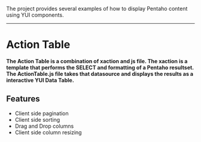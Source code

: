 The project provides several examples of how to display Pentaho content using YUI components.

---

# Action Table #
**The Action Table is a combination of xaction and js file. The xaction is a template that performs the SELECT and formatting of a Pentaho resultset.  The ActionTable.js file takes that datasource and displays the results as a interactive YUI Data Table.**

## Features ##
  * Client side pagination
  * Client side sorting
  * Drag and Drop columns
  * Client side column resizing